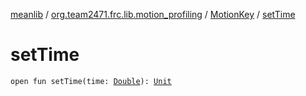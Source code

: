[meanlib](../../index.md) / [org.team2471.frc.lib.motion_profiling](../index.md) / [MotionKey](index.md) / [setTime](./set-time.md)

# setTime

`open fun setTime(time: `[`Double`](https://kotlinlang.org/api/latest/jvm/stdlib/kotlin/-double/index.html)`): `[`Unit`](https://kotlinlang.org/api/latest/jvm/stdlib/kotlin/-unit/index.html)
